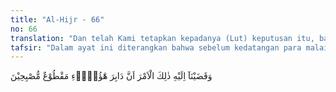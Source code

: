 ```yaml
---
title: "Al-Hijr - 66"
no: 66
translation: "Dan telah Kami tetapkan kepadanya (Lut) keputusan itu, bahwa akhirnya mereka akan ditumpas habis pada waktu subuh."
tafsir: "Dalam ayat ini diterangkan bahwa sebelum kedatangan para malaikat, Allah telah mewahyukan kepada Lut a.s. tentang peristiwa-peristiwa yang akan terjadi sebelum dan sesudah azab yang ditimpakan kepada kaumnya. Oleh karena itu, dapat dipahami bahwa setelah para malaikat memberi penjelasan kepada Lut a.s. tentang beban yang ditugaskan Allah kepada mereka, dan mendengar perintah-perintah malaikat yang diberikan kepada beliau, dan sesuai dengan wahyu yang telah diturunkan Allah, beliau percaya bahwa azab yang akan ditimpakan pada kaumnya oleh para malaikat benar-benar akan terjadi. Sebab itu juga, beliau mengikuti dengan khidmat perintah-perintah dan petunjuk-petunjuk yang diberikan para malaikat itu dalam usaha menghindarkan orang-orang yang beriman dari malapetaka yang mengerikan itu."
---
```


وَقَضَيْنَآ اِلَيْهِ ذٰلِكَ الْاَمْرَ اَنَّ دَابِرَ هٰٓؤُلَاۤءِ مَقْطُوْعٌ مُّصْبِحِيْنَ 

